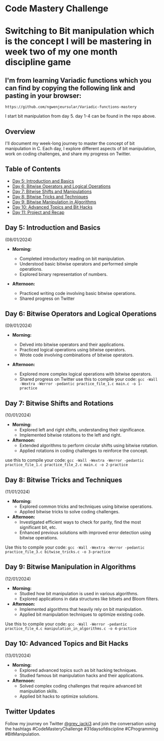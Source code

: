 # Code Mastery Challenge

# Switching to Bit manipulation which is the concept I will be mastering in week two of my one month discipline game

## I'm from learning Variadic functions which you can find by copying the following link and pasting in your browser:
`https://github.com/ngwenjeursular/Variadic-functions-mastery`

I start bit manipulation from day 5. day 1-4 can be found in the repo above.

## Overview

I'll document my week-long journey to master the concept of bit manipulation in C. Each day, I explore different aspects of bit manipulation, work on coding challenges, and share my progress on Twitter.

## Table of Contents

- [Day 5: Introduction and Basics](#day-1-introduction-and-basics)
- [Day 6: Bitwise Operators and Logical Operations](#day-2-bitwise-operators-and-logical-operations)
- [Day 7: Bitwise Shifts and Manipulations](#day-3-bitwise-shifts-and-manipulations)
- [Day 8: Bitwise Tricks and Techniques](#day-4-bitwise-tricks-and-techniques)
- [Day 9: Bitwise Manipulation in Algorithms](#day-5-bitwise-manipulation-in-algorithms)
- [Day 10: Advanced Topics and Bit Hacks](#day-6-advanced-topics-and-bit-hacks)
- [Day 11: Project and Recap](#day-7-project-and-recap)

## Day 5: Introduction and Basics

(08/01/2024)
- **Morning:**
  - Completed introductory reading on bit manipulation.
  - Understood basic bitwise operators and performed simple operations.
  - Explored binary representation of numbers.

- **Afternoon:**
  - Practiced writing code involving basic bitwise operations.
  - Shared progress on Twitter

## Day 6: Bitwise Operators and Logical Operations

(09/01/2024)
- **Morning:**
  - Delved into bitwise operators and their applications.
  - Practiced logical operations using bitwise operators.
  - Wrote code involving combinations of bitwise operators.

- **Afternoon:**
  - Explored more complex logical operations with bitwise operators.
  - Shared progress on Twitter
use this to compile your code:
`gcc -Wall -Wextra -Werror -pedantic practice_file_1.c main.c -o 1-practice`

## Day 7: Bitwise Shifts and Rotations

(10/01/2024)
- **Morning:**
  - Explored left and right shifts, understanding their significance.
  - Implemented bitwise rotations to the left and right.
- **Afternoon:**
  - Extended algorithms to perform circular shifts using bitwise rotation.
  - Applied rotations in coding challenges to reinforce the concept.

use this to compile your code:
`gcc -Wall -Wextra -Werror -pedantic practice_file_1.c practice_file_2.c main.c -o 2-practice`

## Day 8: Bitwise Tricks and Techniques

(11/01/2024)
- **Morning:**
  - Explored common tricks and techniques using bitwise operations.
  - Applied bitwise tricks to solve coding challenges.
- **Afternoon:**
  - Investigated efficient ways to check for parity, find the most significant bit, etc.
  - Enhanced previous solutions with improved error detection using bitwise operations.

Use this to compile your code:
`gcc -Wall -Wextra -Werror -pedantic practice_file_3.c bitwise_tricks.c -o 3-practice`

## Day 9: Bitwise Manipulation in Algorithms

(12/01/2024)
- **Morning:**
  - Studied how bit manipulation is used in various algorithms.
  - Explored applications in data structures like bitsets and Bloom filters.
- **Afternoon:**
  - Implemented algorithms that heavily rely on bit manipulation.
  - Applied bit manipulation techniques to optimize existing code.

Use this to compile your code:
`gcc -Wall -Werror -pedantic practice_file_4.c manipulation_in_algorithms.c -o 4-practice`

## Day 10: Advanced Topics and Bit Hacks

(13/01/2024)
- **Morning:**
  - Explored advanced topics such as bit hacking techniques.
  - Studied famous bit manipulation hacks and their applications.
- **Afternoon:**
  - Solved complex coding challenges that require advanced bit manipulation skills.
  - Applied bit hacks to optimize solutions.

## Twitter Updates

Follow my journey on Twitter [@grey_jacki3](https://x.com/grey_jacki3?t=ERZ2TKae4lhBI_4l8c8b5Q&s=09) and join the conversation using the hashtags #CodeMasteryChallenge #31daysofdiscipline #CProgramming #BitManipulation.
